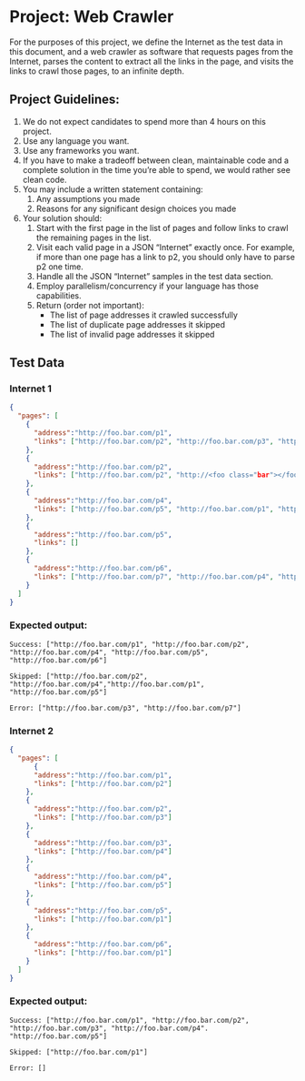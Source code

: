 # Project: Web Crawler
For the purposes of this project, we define the Internet as the test data in this document, and a web crawler as software that requests pages from the Internet, parses the content to extract all the links in the page, and visits the links to crawl those pages, to an infinite depth.
## Project Guidelines:
1. We do not expect candidates to spend more than 4 hours on this project.
2. Use any language you want.
3. Use any frameworks you want.
4. If you have to make a tradeoff between clean, maintainable code and a complete solution in the time you’re able to spend, we would rather see clean code.
5. You may include a written statement containing:
    1. Any assumptions you made
    2. Reasons for any significant design choices you made
6. Your solution should:
    1. Start with the first page in the list of pages and follow links to crawl the remaining pages in the list.
    2. Visit each valid page in a JSON “Internet” exactly once. For example, if more than one page has a link to p2, you should only have to parse p2 one time.
    3. Handle all the JSON “Internet” samples in the test data section.
    4. Employ parallelism/concurrency if your language has those capabilities.
    5. Return (order not important):
        * The list of page addresses it crawled successfully
        * The list of duplicate page addresses it skipped
        * The list of invalid page addresses it skipped

## Test Data
### Internet 1

```json
{
  "pages": [
    {
      "address":"http://foo.bar.com/p1",
      "links": ["http://foo.bar.com/p2", "http://foo.bar.com/p3", "http://foo.bar.com/p4"]
    },
    {
      "address":"http://foo.bar.com/p2",
      "links": ["http://foo.bar.com/p2", "http://<foo class="bar"></foo>.com/p4"]
    },
    {
      "address":"http://foo.bar.com/p4",
      "links": ["http://foo.bar.com/p5", "http://foo.bar.com/p1", "http://foo.bar.com/p6"]
    },
    {
      "address":"http://foo.bar.com/p5",
      "links": []
    },
    {
      "address":"http://foo.bar.com/p6",
      "links": ["http://foo.bar.com/p7", "http://foo.bar.com/p4", "http://foo.bar.com/p5"]
    }
  ]
}
```

### Expected output:

```
Success: ["http://foo.bar.com/p1", "http://foo.bar.com/p2", "http://foo.bar.com/p4", "http://foo.bar.com/p5", "http://foo.bar.com/p6"]

Skipped: ["http://foo.bar.com/p2", "http://foo.bar.com/p4","http://foo.bar.com/p1", "http://foo.bar.com/p5"]

Error: ["http://foo.bar.com/p3", "http://foo.bar.com/p7"]
```

### Internet 2

```json
{
  "pages": [
      {
      "address":"http://foo.bar.com/p1",
      "links": ["http://foo.bar.com/p2"]
    },
    {
      "address":"http://foo.bar.com/p2",
      "links": ["http://foo.bar.com/p3"]
    },
    {
      "address":"http://foo.bar.com/p3",
      "links": ["http://foo.bar.com/p4"]
    },
    {
      "address":"http://foo.bar.com/p4",
      "links": ["http://foo.bar.com/p5"]
    },
    {
      "address":"http://foo.bar.com/p5",
      "links": ["http://foo.bar.com/p1"]
    },
    {
      "address":"http://foo.bar.com/p6",
      "links": ["http://foo.bar.com/p1"]
    }
  ]
}
```

### Expected output:

```
Success: ["http://foo.bar.com/p1", "http://foo.bar.com/p2", "http://foo.bar.com/p3", "http://foo.bar.com/p4". "http://foo.bar.com/p5"]

Skipped: ["http://foo.bar.com/p1"]

Error: []
```
